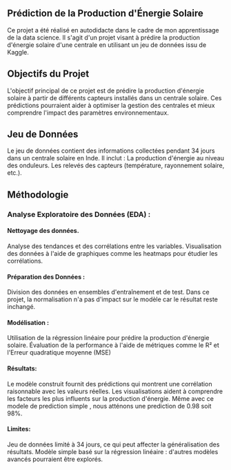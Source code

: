 ## Prédiction de la Production d'Énergie Solaire

Ce projet a été réalisé en autodidacte dans le cadre de mon apprentissage de la data science. Il s'agit d'un projet visant à prédire la production d'énergie solaire d'une centrale en utilisant un jeu de données issu de Kaggle.

## Objectifs du Projet

L'objectif principal de ce projet est de prédire la production d'énergie solaire à partir de différents capteurs installés dans un centrale solaire.
Ces prédictions pourraient aider à optimiser la gestion des centrales et mieux comprendre l'impact des paramètres environnementaux.

## Jeu de Données

Le jeu de données contient des informations collectées pendant 34 jours dans un centrale solaire en Inde. Il inclut :
La production d'énergie au niveau des onduleurs.
Les relevés des capteurs (température, rayonnement solaire, etc.).

## Méthodologie

### Analyse Exploratoire des Données (EDA) :

#### Nettoyage des données.

Analyse des tendances et des corrélations entre les variables.
Visualisation des données à l'aide de graphiques comme les heatmaps pour étudier les corrélations.

#### Préparation des Données :

Division des données en ensembles d'entraînement et de test.
Dans ce projet, la normalisation n'a pas d'impact sur le modèle car le résultat reste inchangé.

#### Modélisation :

Utilisation de la régression linéaire pour prédire la production d'énergie solaire.
Évaluation de la performance à l'aide de métriques comme le R² et l'Erreur quadratique moyenne (MSE)

#### Résultats:

Le modèle construit fournit des prédictions qui montrent une corrélation raisonnable avec les valeurs réelles. 
Les visualisations aident à comprendre les facteurs les plus influents sur la production d'énergie.
Même avec ce modele de prediction simple , nous atténons une prediction de 0.98 soit 98%.

#### Limites:

Jeu de données limité à 34 jours, ce qui peut affecter la généralisation des résultats.
Modèle simple basé sur la régression linéaire : d'autres modèles avancés pourraient être explorés.
